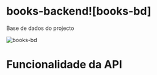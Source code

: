 # books-backend![books-bd]

Base de dados do projecto

![books-bd](https://user-images.githubusercontent.com/54272612/155925202-a2e2db62-cd82-49f0-9470-28426dd5dae4.PNG)

# Funcionalidade da API
